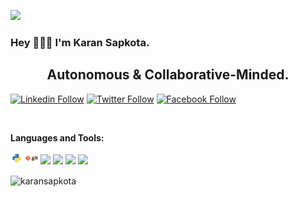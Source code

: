 ![](https://komarev.com/ghpvc/?username=karansapkota)
### Hey 👋👋👋 I'm Karan Sapkota. 
<h2 align="center"> Autonomous & Collaborative-Minded.  </h2>

<p align="center">

[![Linkedin Follow](https://img.shields.io/badge/-Connect-blue?style=flat-square&logo=Linkedin&logoColor=white&link=https://www.linkedin.com/in/karan-sapkota/)](https://www.linkedin.com/in/karan-sapkota/)
[![Twitter Follow](https://img.shields.io/twitter/follow/tsusil?label=Follow&style=social)](https://twitter.com/KaranSapkota1)
[![Facebook Follow](https://img.shields.io/badge/-Connect-1877f2?style=flat-square&logo=Facebook&logoColor=white&link=YOUR_FACEBOOK_PROFILE_LINK)](https://www.facebook.com/profile.php?id=100087326944490)


</p>

<br />

**Languages and Tools:** 

<code><img height="20" src="https://raw.githubusercontent.com/github/explore/80688e429a7d4ef2fca1e82350fe8e3517d3494d/topics/python/python.png"></code>
<code><img height="20" src="https://raw.githubusercontent.com/github/explore/80688e429a7d4ef2fca1e82350fe8e3517d3494d/topics/git/git.png"></code>
<code><img height="20" src="https://pandas.pydata.org/static/img/pandas.svg"></code>
<code><img height="20" src="https://raw.githubusercontent.com/numpy/numpy/main/branding/logo/primary/numpylogo.svg"></code>
<code><img height="20" src="https://scikit-learn.org/stable/_static/scikit-learn-logo-small.png"></code>
<code><img height="20" src="https://www.tensorflow.org/images/tf_logo_social.png"></code>

<p><img align="center" src="https://github-readme-stats.vercel.app/api/top-langs?username=karansapkota&show_icons=true&locale=en&layout=compact" alt="karansapkota" />

<!--
**karansapkota/karansapkota** is a ✨ _special_ ✨ repository because its `README.md` (this file) appears on your GitHub profile.

Here are some ideas to get you started:

- 🔭 I’m currently working on Data Science
- 🌱 I’m currently learning ...
- 👯 I’m looking to collaborate on ...
- 🤔 I’m looking for help with ...
- 💬 Ask me about ...
- 📫 How to reach me: ...
- 😄 Pronouns: ...
- ⚡ Fun fact: ...
-->
